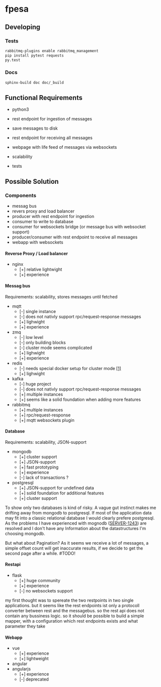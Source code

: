 # fpesa

## Developing

### Tests

```bash
rabbitmq-plugins enable rabbitmq_management
pip install pytest requests
py.test
```

### Docs

```bash
sphinx-build doc doc/_build
```

## Functional Requirements

* python3
* rest endpoint for ingestion of messages
* save messages to disk
* rest endpoint for receiving all messages
* webpage with life feed of messages via websockets

* scalability
* tests


## Possible Solution

### Components

* messag bus
* revers proxy and load balancer
* producer with rest endpoint for ingestion
* consumer to write to database
* consumer for websockets bridge (or message bus with websocket support)
* producer/consumer with rest endpoint to receive all messages
* webapp with websockets

#### Reverse Proxy / Load balancer

* nginx
    * [+] relative lightwight
    * [+] experience

#### Messag bus

Requirements: scalability, stores messages until fetched

* mqtt
    * [-] single instance
    * [-] does not nativly support rpc/request-response messages
    * [+] lighwight
    * [+] experience
* zmq
    * [-] low level
    * [-] only building blocks
    * [-] cluster mode seems complicated
    * [+] lighwight
    * [+] experience
* redis
    * [-] needs special docker setup for cluster mode
      [[1]](https://redis.io/topics/cluster-tutorial#redis-cluster-and-docker)
    * [+] lighwight
* kafka
    * [-] huge project
    * [-] does not nativly support rpc/request-response messages
    * [+] multiple instances
    * [+] seems like a solid foundation when adding more features
* rabbitmq
    * [+] multiple instances
    * [+] rpc/request-response
    * [+] mqtt websockets plugin


#### Database

Requirements: scalability, JSON-support

* mongodb
    * [+] cluster support
    * [+] JSON-support
    * [+] fast prototyping
    * [+] experience
    * [-] lack of transactions ?
* postgresql
    * [+] JSON-support for undefined data
    * [+] solid foundation for additional features
    * [+] cluster support

To show only two databases is kind of risky. A vague gut instinct makes me
drifting away from mongodb to postgresql. If most of the application data may
fit into a classic relational database I would clearly prefere postgresql. As
the problems I have experienced with mognodb
([SERVER-1243](https://jira.mongodb.org/browse/SERVER-1243)) are resolved and I
don't have any Information about the datastructures I'm choosing mongodb.

But what about Pagination? As it seems we receive a lot of messages, a simple
offset count will get inaccurate results, if we decide to get the second page
after a while. #TODO!

#### Restapi

* flask
    * [+] huge community
    * [+] experience
    * [-] no websockets support

my first thought was to spereate the two restpoints in two single applications.
but it seems like the rest endpoints ist only a protocoll converter between
rest and the messagebus. so the rest api does not contain any bussiness logic.
so it should be possible to build a simple mapper, with a configuration which
rest endpoints exists and what parameter they take

#### Webapp

* vue
    * [+] experience
    * [+] lightweight
* angular
* angularjs
    * [+] experience
    * [-] deprecated
